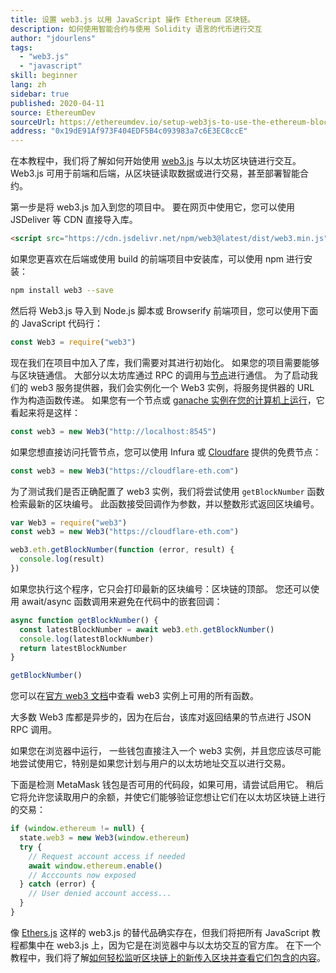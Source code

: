 ```yaml
---
title: 设置 web3.js 以用 JavaScript 操作 Ethereum 区块链。
description: 如何使用智能合约与使用 Solidity 语言的代币进行交互
author: "jdourlens"
tags:
  - "web3.js"
  - "javascript"
skill: beginner
lang: zh
sidebar: true
published: 2020-04-11
source: EthereumDev
sourceUrl: https://ethereumdev.io/setup-web3js-to-use-the-ethereum-blockchain-in-javascript/
address: "0x19dE91Af973F404EDF5B4c093983a7c6E3EC8ccE"
---
```


在本教程中，我们将了解如何开始使用 [web3.js](https://web3js.readthedocs.io/) 与以太坊区块链进行交互。 Web3.js 可用于前端和后端，从区块链读取数据或进行交易，甚至部署智能合约。

第一步是将 web3.js 加入到您的项目中。 要在网页中使用它，您可以使用 JSDeliver 等 CDN 直接导入库。

```html
<script src="https://cdn.jsdelivr.net/npm/web3@latest/dist/web3.min.js"></script>
```

如果您更喜欢在后端或使用 build 的前端项目中安装库，可以使用 npm 进行安装：

```bash
npm install web3 --save
```

然后将 Web3.js 导入到 Node.js 脚本或 Browserify 前端项目，您可以使用下面的 JavaScript 代码行：

```js
const Web3 = require("web3")
```

现在我们在项目中加入了库，我们需要对其进行初始化。 如果您的项目需要能够与区块链通信。 大部分以太坊库通过 RPC 的调用与[节点](/developers/docs/nodes-and-clients/)进行通信。 为了启动我们的 web3 服务提供器，我们会实例化一个 Web3 实例，将服务提供器的 URL 作为构造函数传递。 如果您有一个节点或 [ganache 实例在您的计算机上运行](https://ethereumdev.io/testing-your-smart-contract-with-existing-protocols-ganache-fork/)，它看起来将是这样：

```js
const web3 = new Web3("http://localhost:8545")
```

如果您想直接访问托管节点，您可以使用 Infura 或 [Cloudfare](https://cloudflare-eth.com/) 提供的免费节点：

```js
const web3 = new Web3("https://cloudflare-eth.com")
```

为了测试我们是否正确配置了 web3 实例，我们将尝试使用 `getBlockNumber` 函数检索最新的区块编号。 此函数接受回调作为参数，并以整数形式返回区块编号。

```js
var Web3 = require("web3")
const web3 = new Web3("https://cloudflare-eth.com")

web3.eth.getBlockNumber(function (error, result) {
  console.log(result)
})
```

如果您执行这个程序，它只会打印最新的区块编号：区块链的顶部。 您还可以使用 await/async 函数调用来避免在代码中的嵌套回调：

```js
async function getBlockNumber() {
  const latestBlockNumber = await web3.eth.getBlockNumber()
  console.log(latestBlockNumber)
  return latestBlockNumber
}

getBlockNumber()
```

您可以在[官方 web3 文档](https://web3js.readthedocs.io/en/v1.2.6/web3-eth.html#)中查看 web3 实例上可用的所有函数。

大多数 Web3 库都是异步的，因为在后台，该库对返回结果的节点进行 JSON RPC 调用。

<Divider />

如果您在浏览器中运行， 一些钱包直接注入一个 web3 实例，并且您应该尽可能地尝试使用它，特别是如果您计划与用户的以太坊地址交互以进行交易。

下面是检测 MetaMask 钱包是否可用的代码段，如果可用，请尝试启用它。 稍后它将允许您读取用户的余额，并使它们能够验证您想让它们在以太坊区块链上进行的交易：

```js
if (window.ethereum != null) {
  state.web3 = new Web3(window.ethereum)
  try {
    // Request account access if needed
    await window.ethereum.enable()
    // Acccounts now exposed
  } catch (error) {
    // User denied account access...
  }
}
```

像 [Ethers.js](https://docs.ethers.io/ethers.js/html/) 这样的 web3.js 的替代品确实存在，但我们将把所有 JavaScript 教程都集中在 web3.js 上，因为它是在浏览器中与以太坊交互的官方库。 在下一个教程中，我们将了解[如何轻松监听区块链上的新传入区块并查看它们包含的内容](https://ethereumdev.io/listening-to-new-transactions-happening-on-the-blockchain/)。

